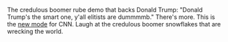 The credulous boomer rube demo that backs Donald Trump: "Donald Trump's the smart one, y'all elitists are dummmmb." There's more. This is the <a href="https://mobile.twitter.com/GSorensen/status/1221281796702318593">new mode</a> for CNN. Laugh at the credulous boomer snowflakes that are wrecking the world. 
